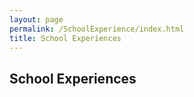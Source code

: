 ```yaml
---
layout: page
permalink: /SchoolExperience/index.html
title: School Experiences
---
```


## School Experiences